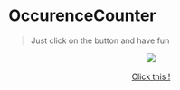 # OccurenceCounter

> Just click on the button and have fun

<p align="center">
  <img src="http://s.4cdn.org/image/title/105.gif">
  <br><br>
  <a href="https://matsew-uwu.github.io/ClickForASurprise/">Click this !</a>
</p>
